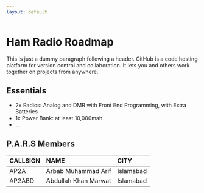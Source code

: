```yaml
---
layout: default
---
```


# Ham Radio Roadmap

This is just a dummy paragraph following a header. GitHub is a code hosting platform for version control and collaboration. It lets you and others work together on projects from anywhere.

## Essentials

*   2x Radios: Analog and DMR with Front End Programming, with Extra Batteries
*   1x Power Bank: at least 10,000mah
*   ...

## P.A.R.S Members

| CALLSIGN        | NAME          | CITY |
|:-------------|:------------------|:------|
| AP2A           | Arbab Muhammad Arif	 | Islamabad  |
| AP2ABD  | Abdullah Khan Marwat   | Islamabad  |

